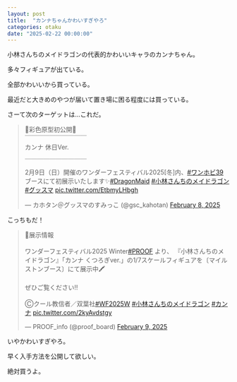 ```yaml
---
layout: post
title:  "カンナちゃんかわいすぎやろ"
categories: otaku
date: "2025-02-22 00:00:00"
---
```


小林さんちのメイドラゴンの代表的かわいいキャラのカンナちゃん。

多々フィギュアが出ている。

全部かわいいから買っている。

最近だと大きめのやつが届いて置き場に困る程度には買っている。

さーて次のターゲットは...これだ。

<blockquote class="twitter-tweet tw-align-center"><p lang="ja" dir="ltr">🌟彩色原型初公開🌟<br>￣￣￣￣￣￣￣￣￣￣<br>カンナ 休日Ver.<br>＿＿＿＿＿＿＿＿＿＿<br><br>2月9日（日）開催のワンダーフェスティバル2025[冬]内、<a href="https://twitter.com/hashtag/%E3%83%AF%E3%83%B3%E3%83%9B%E3%83%9339?src=hash&amp;ref_src=twsrc%5Etfw">#ワンホビ39</a> ブースにて初展示いたします✨️<a href="https://twitter.com/hashtag/DragonMaid?src=hash&amp;ref_src=twsrc%5Etfw">#DragonMaid</a> <a href="https://twitter.com/hashtag/%E5%B0%8F%E6%9E%97%E3%81%95%E3%82%93%E3%81%A1%E3%81%AE%E3%83%A1%E3%82%A4%E3%83%89%E3%83%A9%E3%82%B4%E3%83%B3?src=hash&amp;ref_src=twsrc%5Etfw">#小林さんちのメイドラゴン</a> <a href="https://twitter.com/hashtag/%E3%82%B0%E3%83%83%E3%82%B9%E3%83%9E?src=hash&amp;ref_src=twsrc%5Etfw">#グッスマ</a> <a href="https://t.co/EtbmyLHbgh">pic.twitter.com/EtbmyLHbgh</a></p>&mdash; カホタン＠グッスマのすみっこ (@gsc_kahotan) <a href="https://twitter.com/gsc_kahotan/status/1888150783893406108?ref_src=twsrc%5Etfw">February 8, 2025</a></blockquote> <script async src="https://platform.twitter.com/widgets.js" charset="utf-8"></script>

こっちもだ！

<blockquote class="twitter-tweet tw-align-center"><p lang="ja" dir="ltr">📢展示情報<br><br>ワンダーフェスティバル2025 Winter<a href="https://twitter.com/hashtag/PROOF?src=hash&amp;ref_src=twsrc%5Etfw">#PROOF</a> より、 『小林さんちのメイドラゴン』「カンナ くつろぎver.」の1/7スケールフィギュアを〔マイルストンブース〕にて展示中🖍️<br><br>ぜひご覧ください‼️<br><br>Ⓒクール教信者／双葉社<a href="https://twitter.com/hashtag/WF2025W?src=hash&amp;ref_src=twsrc%5Etfw">#WF2025W</a> <a href="https://twitter.com/hashtag/%E5%B0%8F%E6%9E%97%E3%81%95%E3%82%93%E3%81%A1%E3%81%AE%E3%83%A1%E3%82%A4%E3%83%89%E3%83%A9%E3%82%B4%E3%83%B3?src=hash&amp;ref_src=twsrc%5Etfw">#小林さんちのメイドラゴン</a> <a href="https://twitter.com/hashtag/%E3%82%AB%E3%83%B3%E3%83%8A?src=hash&amp;ref_src=twsrc%5Etfw">#カンナ</a> <a href="https://t.co/2kyAvdstgy">pic.twitter.com/2kyAvdstgy</a></p>&mdash; PROOF_info (@proof_board) <a href="https://twitter.com/proof_board/status/1888398661836771717?ref_src=twsrc%5Etfw">February 9, 2025</a></blockquote> <script async src="https://platform.twitter.com/widgets.js" charset="utf-8"></script>

いやかわいすぎやろ。

早く入手方法を公開して欲しい。

絶対買うよ。
